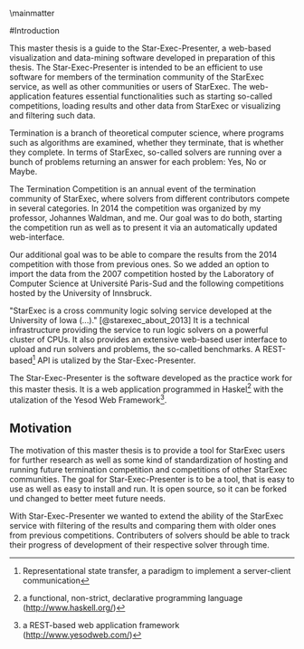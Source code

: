\mainmatter

#Introduction 

This master thesis is a guide to the Star-Exec-Presenter, a web-based visualization and data-mining software developed in preparation of this thesis. The Star-Exec-Presenter is intended to be an efficient to use software for members of the termination community of the StarExec service, as well as other communities or users of StarExec. The web-application features essential functionalities such as starting so-called competitions, loading results and other data from StarExec or visualizing and filtering such data.

Termination is a branch of theoretical computer science, where programs such as algorithms are examined, whether they terminate, that is whether they complete. In terms of StarExec, so-called solvers are running over a bunch of problems returning an answer for each problem: Yes, No or Maybe.

The Termination Competition is an annual event of the termination community of StarExec, where solvers from different contributors compete in several categories. In 2014 the competition was organized by my professor, Johannes Waldman, and me. Our goal was to do both, starting the competition run as well as to present it via an automatically updated web-interface.

Our additional goal was to be able to compare the results from the 2014 competition with those from previous ones. So we added an option to import the data from the 2007 competition hosted by the Laboratory of Computer Science at Université Paris-Sud and the following competitions hosted by the University of Innsbruck.

"StarExec is a cross community logic solving service developed at the University of Iowa (...)." [@starexec_about_2013] It is a technical infrastructure providing the service to run logic solvers on a powerful cluster of CPUs. It also provides an extensive web-based user interface to upload and run solvers and problems, the so-called benchmarks. A REST-based[^REST] API is utalized by the Star-Exec-Presenter.

[^REST]: Representational state transfer, a paradigm to implement a server-client communication

The Star-Exec-Presenter is the software developed as the practice work for this master thesis. It is a web application programmed in Haskel[^Haskell] with the utalization of the Yesod Web Framework[^YesodWeb].

[^Haskell]: a functional, non-strict, declarative programming language (http://www.haskell.org/)
[^YesodWeb]: a REST-based web application framework (http://www.yesodweb.com/)

## Motivation

The motivation of this master thesis is to provide a tool for StarExec users for further research as well as some kind of standardization of hosting and running future termination competition and competitions of other StarExec communities. The goal for Star-Exec-Presenter is to be a tool, that is easy to use as well as easy to install and run. It is open source, so it can be forked und changed to better meet future needs.

With Star-Exec-Presenter we wanted to extend the ability of the StarExec service with filtering of the results and comparing them with older ones from previous competitions. Contributers of solvers should be able to track their progress of development of their respective solver through time.
